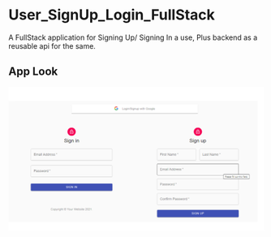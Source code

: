 # User_SignUp_Login_FullStack
 A FullStack application for Signing Up/ Signing In a use, Plus backend as a reusable api for the same.
## App Look
![alt text](https://github.com/Chitranshu-9/User_SignUp_Login_FullStack/blob/main/App%20Look.png)
